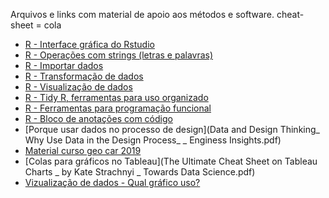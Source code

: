 Arquivos e links com material de apoio aos métodos e software.
cheat-sheet = cola

- [R - Interface gráfica do Rstudio](rstudio-ide.pdf)
- [R - Operações com strings (letras e palavras)](strings.pdf)
- [R - Importar dados](data-import.pdf)
- [R - Transformação de dados](data-transformation.pdf)
- [R - Visualização de dados](data-visualization-2.1.pdf)
- [R - Tidy R, ferramentas para uso organizado](tidyeval.pdf)
- [R - Ferramentas para programação funcional](purrr.pdf)
- [R - Bloco de anotações com código](rmarkdown-2.0.pdf)
- [Porque usar dados no processo de design](Data and Design Thinking_ Why Use Data in the Design Process_ _ Enginess Insights.pdf)
- [Material curso geo car 2019](SFB_CAR_LeandroBiondo_7_geo_curso_2019.pdf)
- [Colas para gráficos no Tableau](The Ultimate Cheat Sheet on Tableau Charts _ by Kate Strachnyi _ Towards Data Science.pdf)
- [Vizualização de dados - Qual gráfico uso?](which_chart_v6_final_0.pdf)
